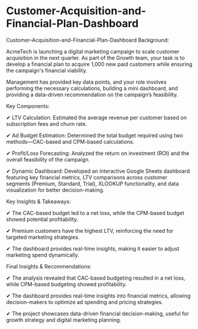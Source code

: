 # Customer-Acquisition-and-Financial-Plan-Dashboard
Customer-Acquisition-and-Financial-Plan-Dashboard
Background:

AcmeTech is launching a digital marketing campaign to scale customer acquisition in the next quarter. As part of the Growth team, your task is to develop a financial plan to acquire 1,000 new paid customers while ensuring the campaign's financial viability.

Management has provided key data points, and your role involves performing the necessary calculations, building a mini dashboard, and providing a data-driven recommendation on the campaign’s feasibility.

Key Components:

✔ LTV Calculation: Estimated the average revenue per customer based on subscription fees and churn rate.

✔ Ad Budget Estimation: Determined the total budget required using two methods—CAC-based and CPM-based calculations.

✔ Profit/Loss Forecasting: Analyzed the return on investment (ROI) and the overall feasibility of the campaign.

✔ Dynamic Dashboard: Developed an interactive Google Sheets dashboard featuring key financial metrics, LTV comparisons across customer segments (Premium, Standard, Trial), XLOOKUP functionality, and data visualization for better decision-making.

Key Insights & Takeaways:

✔ The CAC-based budget led to a net loss, while the CPM-based budget showed potential profitability.

✔ Premium customers have the highest LTV, reinforcing the need for targeted marketing strategies.

✔ The dashboard provides real-time insights, making it easier to adjust marketing spend dynamically.

Final Insights & Recommendations:

✔ The analysis revealed that CAC-based budgeting resulted in a net loss, while CPM-based budgeting showed profitability.

✔ The dashboard provides real-time insights into financial metrics, allowing decision-makers to optimize ad spending and pricing strategies.

✔ The project showcases data-driven financial decision-making, useful for growth strategy and digital marketing planning.
